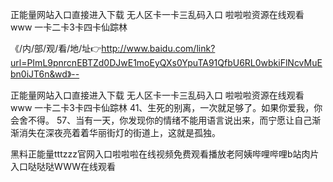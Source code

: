 正能量网站入口直接进入下载
无人区卡一卡三乱码入口
啦啦啦资源在线观看www
一卡二卡3卡四卡仙踪林


《/内/部/观/看/地/址👉http://www.baidu.com/link?url=PImL9pnrcnEBTZd0DJwE1moEyQXs0YpuTA91QfbU6RL0wbkiFlNcvMuEbn0iJT6n&wd》--

正能量网站入口直接进入下载
无人区卡一卡三乱码入口
啦啦啦资源在线观看www
一卡二卡3卡四卡仙踪林
	41、生死的别离，一次就足够了。如果你爱我，你会舍不得。
	57、当有一天，你发现你的情绪不能用语言说出来，而宁愿让自己渐渐消失在深夜亮着着华丽街灯的街道上，这就是孤独。





黑料正能量tttzzz官网入口啦啦啦在线视频免费观看播放老阿姨哔哩哔哩b站肉片入口哒哒哒WWW在线观看
